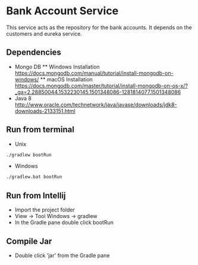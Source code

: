 # Bank Account Service
This service acts as the repository for the bank accounts. It depends on the customers and eureka service.

## Dependencies
* Mongo DB
  ** Windows Installation https://docs.mongodb.com/manual/tutorial/install-mongodb-on-windows/
  ** macOS Installation https://docs.mongodb.com/master/tutorial/install-mongodb-on-os-x/?_ga=2.28850044.1532230145.1501348086-1281814077.1501348086
* Java 8 http://www.oracle.com/technetwork/java/javase/downloads/jdk8-downloads-2133151.html

## Run from terminal
* Unix
```bash
./gradlew bootRun
```
* Windows
```bash
./gradlew.bat bootRun
```

## Run from Intellij
* Import the project folder
* View -> Tool Windows -> gradlew
* In the Gradle pane double click bootRun

## Compile Jar
* Double click 'jar' from the Gradle pane
